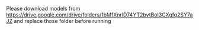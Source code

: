 Please download models from https://drive.google.com/drive/folders/1bMfXnrlD74YT2bytBoI3CXgfq2SY7aJZ   and replace those folder before running
